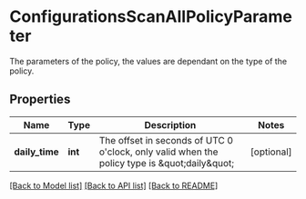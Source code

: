 # ConfigurationsScanAllPolicyParameter

The parameters of the policy, the values are dependant on the type of the policy.

## Properties
Name | Type | Description | Notes
------------ | ------------- | ------------- | -------------
**daily_time** | **int** | The offset in seconds of UTC 0 o&#39;clock, only valid when the policy type is \&quot;daily\&quot; | [optional] 

[[Back to Model list]](../README.md#documentation-for-models) [[Back to API list]](../README.md#documentation-for-api-endpoints) [[Back to README]](../README.md)


